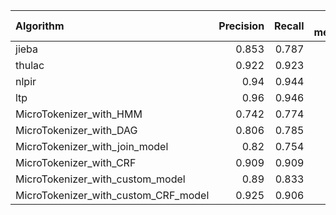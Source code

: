| Algorithm                            |   Precision |   Recall |   F1-measure |
|:-------------------------------------|------------:|---------:|-------------:|
| jieba                                |       0.853 |    0.787 |        0.818 |
| thulac                               |       0.922 |    0.923 |        0.923 |
| nlpir                                |       0.94  |    0.944 |        0.942 |
| ltp                                  |       0.96  |    0.946 |        0.953 |
| MicroTokenizer_with_HMM              |       0.742 |    0.774 |        0.758 |
| MicroTokenizer_with_DAG              |       0.806 |    0.785 |        0.795 |
| MicroTokenizer_with_join_model       |       0.82  |    0.754 |        0.786 |
| MicroTokenizer_with_CRF              |       0.909 |    0.909 |        0.909 |
| MicroTokenizer_with_custom_model     |       0.89  |    0.833 |        0.861 |
| MicroTokenizer_with_custom_CRF_model |       0.925 |    0.906 |        0.915 |